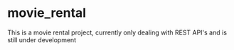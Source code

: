 # movie_rental
This is a movie rental project, currently only dealing with REST API's and is still under development
